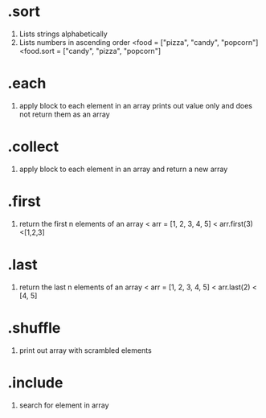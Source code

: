 # .sort
1.  Lists strings alphabetically
2.  Lists numbers in ascending order
<food = ["pizza", "candy", "popcorn"]
<food.sort  =  ["candy", "pizza", "popcorn"]

# .each
1.  apply block to each element in an array prints out value only and does not return them as an array


# .collect
1.  apply block to each element in an array and return a new array

# .first
1.  return the first n elements of an array
< arr = [1, 2, 3, 4, 5]
< arr.first(3)
<[1,2,3]
# .last
1.  return the last n elements of an array
< arr = [1, 2, 3, 4, 5]
< arr.last(2)
< [4, 5]
# .shuffle
1.  print out array with scrambled elements
# .include
1.  search for element in array
